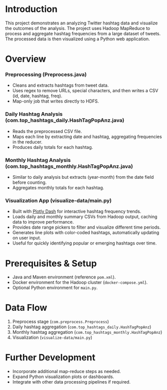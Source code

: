 # Introduction

This project demonstrates an analyzing Twitter hashtag data and visualize the outcomes of the analysis. The project uses Hadoop MapReduce to process and aggregate hashtag frequencies from a large dataset of tweets. The processed data is then visualized using a Python web application. 

# Overview

### Preprocessing (Preprocess.java)
- Cleans and extracts hashtags from tweet data.
- Uses regex to remove URLs, special characters, and then writes a CSV (id, date, hashtag, freq).
- Map-only job that writes directly to HDFS.

### Daily Hashtag Analysis (com.top_hashtags_daily.HashTagPopAnz.java)
- Reads the preprocessed CSV file.
- Maps each line by extracting date and hashtag, aggregating frequencies in the reducer.
- Produces daily totals for each hashtag.

### Monthly Hashtag Analysis (com.top_hashtags_monthly.HashTagPopAnz.java)
- Similar to daily analysis but extracts (year-month) from the date field before counting.
- Aggregates monthly totals for each hashtag.

### Visualization App (visualize-data/main.py)

- Built with [Plotly Dash](https://plotly.com/dash/) for interactive hashtag frequency trends.  
- Loads daily and monthly summary CSVs from Hadoop output, caching data to improve performance.  
- Provides date range pickers to filter and visualize different time periods.  
- Generates line plots with color-coded hashtags, automatically updating on user input.  
- Useful for quickly identifying popular or emerging hashtags over time.

# Prerequisites & Setup

- Java and Maven environment (reference `pom.xml`).
- Docker environment for the Hadoop cluster (`docker-compose.yml`).
- Optional Python environment for `main.py`.

# Data Flow

1. Preprocess stage (`com.preprocess.Preprocess`)
2. Daily hashtag aggregation (`com.top_hashtags_daily.HashTagPopAnz`)
3. Monthly hashtag aggregation (`com.top_hashtags_monthly.HashTagPopAnz`)
4. Visualization (`visualize-data/main.py`)

# Further Development

- Incorporate additional map-reduce steps as needed.
- Expand Python visualization plots or dashboards.
- Integrate with other data processing pipelines if required.